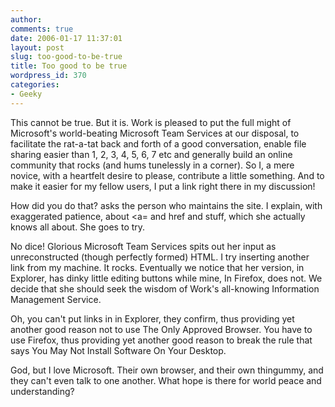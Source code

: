 ```yaml
---
author:
comments: true
date: 2006-01-17 11:37:01
layout: post
slug: too-good-to-be-true
title: Too good to be true
wordpress_id: 370
categories:
- Geeky
---
```


This cannot be true. But it is. Work is pleased to put the full might of Microsoft's world-beating Microsoft Team Services at our disposal, to facilitate the rat-a-tat back and forth of a good conversation, enable file sharing easier than 1, 2, 3, 4, 5, 6, 7 etc and generally build an online community that rocks (and hums tunelessly in a corner). So I, a mere novice, with a heartfelt desire to please, contribute a little something. And to make it easier for my fellow users, I put a link right there in my discussion!

How did you do that? asks the person who maintains the site. I explain, with exaggerated patience, about <a= and href and stuff, which she actually knows all about. She goes to try.

No dice! Glorious Microsoft Team Services spits out her input as unreconstructed (though perfectly formed) HTML. I try inserting another link from my machine. It rocks. Eventually we notice that her version, in Explorer, has dinky little editing buttons while mine, In Firefox, does not. We decide that she should seek the wisdom of Work's all-knowing Information Management Service.

Oh, you can't put links in in Explorer, they confirm, thus providing yet another good reason not to use The Only Approved Browser. You have to use  Firefox, thus providing yet another good reason to break the rule  that says You May Not Install Software On Your Desktop.

God, but I love Microsoft. Their own browser, and their own thingummy, and they can't even talk to  one another. What hope is there for world peace and understanding?
